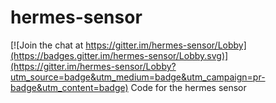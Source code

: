 # hermes-sensor

[![Join the chat at https://gitter.im/hermes-sensor/Lobby](https://badges.gitter.im/hermes-sensor/Lobby.svg)](https://gitter.im/hermes-sensor/Lobby?utm_source=badge&utm_medium=badge&utm_campaign=pr-badge&utm_content=badge)
Code for the hermes sensor
